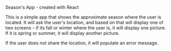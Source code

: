 Season's App - created with React

This is a simple app that shows the approximate season where the user is located. It will ask the user's location, and based on that will display one of two screens - if its fall or winter where the user is, it will display one picture. If it is spring or summer, it will display another picture. 

If the user does not share the location, it will populate an error message. 
